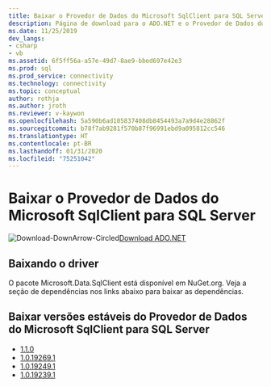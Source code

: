 ```yaml
---
title: Baixar o Provedor de Dados do Microsoft SqlClient para SQL Server
description: Página de download para o ADO.NET e o Provedor de Dados do Microsoft SqlClient para SQL Server.
ms.date: 11/25/2019
dev_langs:
- csharp
- vb
ms.assetid: 6f5ff56a-a57e-49d7-8ae9-bbed697e42e3
ms.prod: sql
ms.prod_service: connectivity
ms.technology: connectivity
ms.topic: conceptual
author: rothja
ms.author: jroth
ms.reviewer: v-kaywon
ms.openlocfilehash: 5a590b6ad105837408db8454493a7a9d4e28862f
ms.sourcegitcommit: b78f7ab9281f570b87f96991ebd9a095812cc546
ms.translationtype: HT
ms.contentlocale: pt-BR
ms.lasthandoff: 01/31/2020
ms.locfileid: "75251042"
---
```

# <a name="download-microsoft-sqlclient-data-provider-for-sql-server"></a>Baixar o Provedor de Dados do Microsoft SqlClient para SQL Server

![Download-DownArrow-Circled](../../ssdt/media/download.png)[Download ADO.NET](../sql-connection-libraries.md#anchor-20-drivers-relational-access)

## <a name="downloading-the-driver"></a>Baixando o driver
O pacote Microsoft.Data.SqlClient está disponível em NuGet.org. Veja a seção de dependências nos links abaixo para baixar as dependências.

## <a name="download-stable-versions-of-microsoft-sqlclient-data-provider-for-sql-server"></a>Baixar versões estáveis do Provedor de Dados do Microsoft SqlClient para SQL Server
 * [1.1.0](https://www.nuget.org/packages/Microsoft.Data.SqlClient/1.1.0)
 * [1.0.19269.1](https://www.nuget.org/packages/Microsoft.Data.SqlClient/1.0.19269.1)
 * [1.0.19249.1](https://www.nuget.org/packages/Microsoft.Data.SqlClient/1.0.19249.1)
 * [1.0.19239.1](https://www.nuget.org/packages/Microsoft.Data.SqlClient/1.0.19239.1)